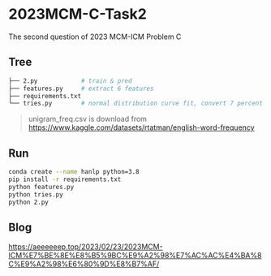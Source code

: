 # 2023MCM-C-Task2
The second question of 2023 MCM-ICM Problem C

## Tree

```bash
├── 2.py			# train & pred
├── features.py		# extract 6 features
├── requirements.txt
└── tries.py		# normal distribution curve fit, convert 7 percent features into 2 features
```

> unigram_freq.csv is download from https://www.kaggle.com/datasets/rtatman/english-word-frequency 

## Run

```bash
conda create --name hanlp python=3.8
pip install -r requirements.txt
python features.py
python tries.py
python 2.py
```

## Blog

https://aeeeeeep.top/2023/02/23/2023MCM-ICM%E7%BE%8E%E8%B5%9BC%E9%A2%98%E7%AC%AC%E4%BA%8C%E9%A2%98%E6%80%9D%E8%B7%AF/

